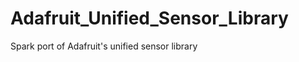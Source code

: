 Adafruit_Unified_Sensor_Library
===============================

Spark port of Adafruit's unified sensor library
